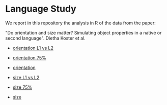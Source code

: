 # Language Study

We report in this repository the analysis in R of the data from the
paper:

"Do orientation and size matter? Simulating object properties in a
native or second language". Dietha Koster et al.




- [orientation L1 vs L2](http://htmlpreview.github.io/?https://github.com/belzebuu/LanguageStudy/blob/master/html/orientation_rep_L1vsL2.html)

- [orientation 75%](http://htmlpreview.github.io/?https://github.com/belzebuu/LanguageStudy/blob/master/html/orientation_rep_75.html)

- [orientation](http://htmlpreview.github.io/?https://github.com/belzebuu/LanguageStudy/blob/master/html/orientation_rep.html)

- [size L1 vs L2](http://htmlpreview.github.io/?https://github.com/belzebuu/LanguageStudy/blob/master/html/size_rep_L1vsL2.html)

- [size 75%](http://htmlpreview.github.io/?https://github.com/belzebuu/LanguageStudy/blob/master/html/size_rep_75.html)

- [size](http://htmlpreview.github.io/?https://github.com/belzebuu/LanguageStudy/blob/master/html/size_rep.html)

